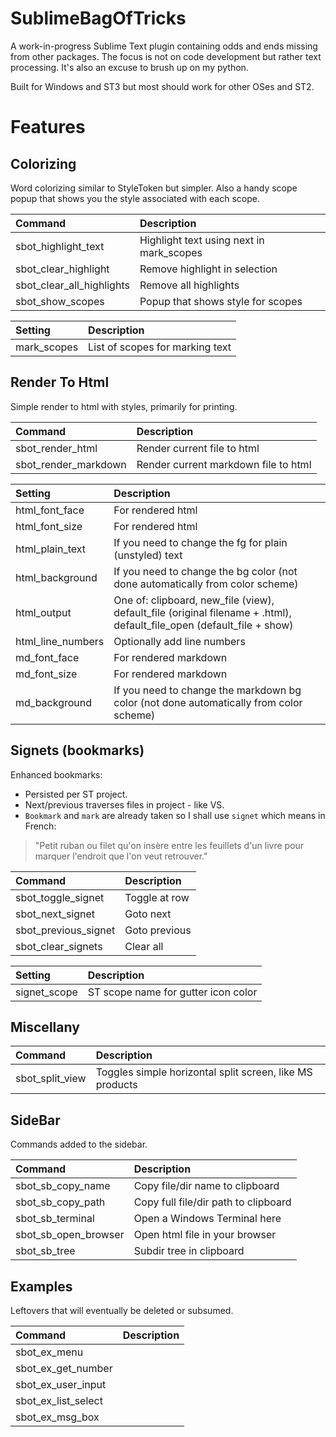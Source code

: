 # SublimeBagOfTricks
A work-in-progress Sublime Text plugin containing odds and ends missing from other packages.
The focus is not on code development but rather text processing. It's also an excuse to brush up on my python.

Built for Windows and ST3 but most should work for other OSes and ST2.

# Features

## Colorizing
Word colorizing similar to StyleToken but simpler. Also a handy scope popup that shows you the style
associated with each scope.


| Command                  | Description |
|:--------                 |:-------     |
| sbot_highlight_text      | Highlight text using next in mark_scopes |
| sbot_clear_highlight     | Remove highlight in selection |
| sbot_clear_all_highlights| Remove all highlights |
| sbot_show_scopes         | Popup that shows style for scopes |

| Setting                  | Description |
|:--------                 |:-------     |
| mark_scopes              | List of scopes for marking text |


## Render To Html
Simple render to html with styles, primarily for printing.

| Command                  | Description |
|:--------                 |:-------     |
| sbot_render_html         | Render current file to html |
| sbot_render_markdown     | Render current markdown file to html |

| Setting                  | Description |
|:--------                 |:-------     |
| html_font_face           | For rendered html |
| html_font_size           | For rendered html |
| html_plain_text          | If you need to change the fg for plain (unstyled) text |
| html_background          | If you need to change the bg color (not done automatically from color scheme) |
| html_output              | One of: clipboard, new_file (view), default_file (original filename + .html), default_file_open (default_file + show) |
| html_line_numbers        | Optionally add line numbers |
| md_font_face             | For rendered markdown |
| md_font_size             | For rendered markdown |
| md_background            | If you need to change the markdown bg color (not done automatically from color scheme) |


## Signets (bookmarks)
Enhanced bookmarks:
- Persisted per ST project.
- Next/previous traverses files in project - like VS.
- `Bookmark` and `mark` are already taken so I shall use `signet` which means in French:
> "Petit ruban ou filet qu'on insère entre les feuillets d'un livre pour marquer l'endroit que l'on veut retrouver."

| Command                  | Description |
|:--------                 |:-------     |
| sbot_toggle_signet       | Toggle at row |
| sbot_next_signet         | Goto next |
| sbot_previous_signet     | Goto previous |
| sbot_clear_signets       | Clear all |
  
| Setting                  | Description |
|:--------                 |:-------     |
| signet_scope             | ST scope name for gutter icon color |

## Miscellany

| Command                  | Description |
|:--------                 |:-------     |
| sbot_split_view          | Toggles simple horizontal split screen, like MS products |

## SideBar
Commands added to the sidebar.

| Command                  | Description |
|:--------                 |:-------     |
| sbot_sb_copy_name        | Copy file/dir name to clipboard |
| sbot_sb_copy_path        | Copy full file/dir path to clipboard |
| sbot_sb_terminal         | Open a Windows Terminal here |
| sbot_sb_open_browser     | Open html file in your browser |
| sbot_sb_tree             | Subdir tree in clipboard |

## Examples
Leftovers that will eventually be deleted or subsumed.

| Command                  | Description |
|:--------                 |:-------     |
| sbot_ex_menu             |             |
| sbot_ex_get_number       |             |
| sbot_ex_user_input       |             |
| sbot_ex_list_select      |             |
| sbot_ex_msg_box          |             |

